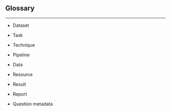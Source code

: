 ## Glossary
---

* Dataset

* Task

* Technique

* Pipeline

* Data

* Resource

* Result

* Report

* Question metadata




